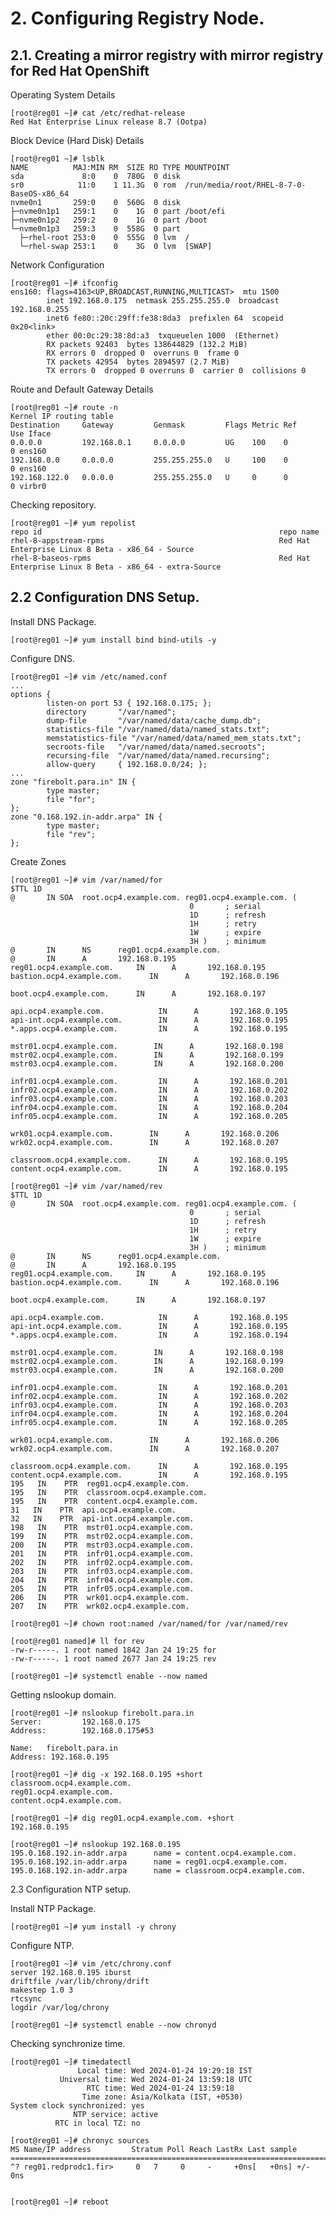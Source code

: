 # 2. Configuring Registry Node.

## 2.1. Creating a mirror registry with mirror registry for Red Hat OpenShift

Operating System Details

    [root@reg01 ~]# cat /etc/redhat-release
    Red Hat Enterprise Linux release 8.7 (Ootpa)

Block Device (Hard Disk) Details

    [root@reg01 ~]# lsblk
    NAME          MAJ:MIN RM  SIZE RO TYPE MOUNTPOINT
    sda             8:0    0  780G  0 disk 
    sr0            11:0    1 11.3G  0 rom  /run/media/root/RHEL-8-7-0-BaseOS-x86_64
    nvme0n1       259:0    0  560G  0 disk 
    ├─nvme0n1p1   259:1    0    1G  0 part /boot/efi
    ├─nvme0n1p2   259:2    0    1G  0 part /boot
    └─nvme0n1p3   259:3    0  558G  0 part 
      ├─rhel-root 253:0    0  555G  0 lvm  /
      └─rhel-swap 253:1    0    3G  0 lvm  [SWAP]

Network Configuration

    [root@reg01 ~]# ifconfig 
    ens160: flags=4163<UP,BROADCAST,RUNNING,MULTICAST>  mtu 1500
            inet 192.168.0.175  netmask 255.255.255.0  broadcast 192.168.0.255
            inet6 fe80::20c:29ff:fe38:8da3  prefixlen 64  scopeid 0x20<link>
            ether 00:0c:29:38:8d:a3  txqueuelen 1000  (Ethernet)
            RX packets 92403  bytes 138644829 (132.2 MiB)
            RX errors 0  dropped 0  overruns 0  frame 0
            TX packets 42954  bytes 2894597 (2.7 MiB)
            TX errors 0  dropped 0 overruns 0  carrier 0  collisions 0

Route and Default Gateway Details

    [root@reg01 ~]# route -n 
    Kernel IP routing table
    Destination     Gateway         Genmask         Flags Metric Ref    Use Iface
    0.0.0.0         192.168.0.1     0.0.0.0         UG    100    0        0 ens160
    192.168.0.0     0.0.0.0         255.255.255.0   U     100    0        0 ens160
    192.168.122.0   0.0.0.0         255.255.255.0   U     0      0        0 virbr0


Checking repository. 

    [root@reg01 ~]# yum repolist 
    repo id                                                     repo name
    rhel-8-appstream-rpms                                       Red Hat Enterprise Linux 8 Beta - x86_64 - Source
    rhel-8-baseos-rpms                                          Red Hat Enterprise Linux 8 Beta - x86_64 - extra-Source
    

## 2.2 Configuration DNS Setup.

Install DNS Package. 

    [root@reg01 ~]# yum install bind bind-utils -y 

Configure DNS. 

    [root@reg01 ~]# vim /etc/named.conf 
    ...
    options {
            listen-on port 53 { 192.168.0.175; };
            directory       "/var/named";
            dump-file       "/var/named/data/cache_dump.db";
            statistics-file "/var/named/data/named_stats.txt";
            memstatistics-file "/var/named/data/named_mem_stats.txt";
            secroots-file   "/var/named/data/named.secroots";
            recursing-file  "/var/named/data/named.recursing";
            allow-query     { 192.168.0.0/24; };
    ...
    zone "firebolt.para.in" IN {
            type master;
            file "for";
    };
    zone "0.168.192.in-addr.arpa" IN {
            type master;
            file "rev";
    };
    
Create Zones 

    [root@reg01 ~]# vim /var/named/for
    $TTL 1D
    @       IN SOA  root.ocp4.example.com. reg01.ocp4.example.com. (
                                            0       ; serial
                                            1D      ; refresh
                                            1H      ; retry
                                            1W      ; expire
                                            3H )    ; minimum
    @       IN      NS      reg01.ocp4.example.com.
    @       IN      A       192.168.0.195
    reg01.ocp4.example.com.     IN      A       192.168.0.195
    bastion.ocp4.example.com.      IN      A       192.168.0.196
    
    boot.ocp4.example.com.      IN      A       192.168.0.197
    
    api.ocp4.example.com.            IN      A       192.168.0.195
    api-int.ocp4.example.com.        IN      A       192.168.0.195
    *.apps.ocp4.example.com.         IN      A       192.168.0.195
    
    mstr01.ocp4.example.com.        IN      A       192.168.0.198
    mstr02.ocp4.example.com.        IN      A       192.168.0.199
    mstr03.ocp4.example.com.        IN      A       192.168.0.200
    
    infr01.ocp4.example.com.         IN      A       192.168.0.201
    infr02.ocp4.example.com.         IN      A       192.168.0.202
    infr03.ocp4.example.com.         IN      A       192.168.0.203
    infr04.ocp4.example.com.         IN      A       192.168.0.204
    infr05.ocp4.example.com.         IN      A       192.168.0.205
    
    wrk01.ocp4.example.com.        IN      A       192.168.0.206
    wrk02.ocp4.example.com.        IN      A       192.168.0.207
    
    classroom.ocp4.example.com.      IN      A       192.168.0.195
    content.ocp4.example.com.        IN      A       192.168.0.195

    [root@reg01 ~]# vim /var/named/rev 
    $TTL 1D
    @       IN SOA  root.ocp4.example.com. reg01.ocp4.example.com. (
                                            0       ; serial
                                            1D      ; refresh
                                            1H      ; retry
                                            1W      ; expire
                                            3H )    ; minimum
    @       IN      NS      reg01.ocp4.example.com.
    @       IN      A       192.168.0.195
    reg01.ocp4.example.com.     IN      A       192.168.0.195
    bastion.ocp4.example.com.      IN      A       192.168.0.196
    
    boot.ocp4.example.com.      IN      A       192.168.0.197
    
    api.ocp4.example.com.            IN      A       192.168.0.195
    api-int.ocp4.example.com.        IN      A       192.168.0.195
    *.apps.ocp4.example.com.         IN      A       192.168.0.194
    
    mstr01.ocp4.example.com.        IN      A       192.168.0.198
    mstr02.ocp4.example.com.        IN      A       192.168.0.199
    mstr03.ocp4.example.com.        IN      A       192.168.0.200
    
    infr01.ocp4.example.com.         IN      A       192.168.0.201
    infr02.ocp4.example.com.         IN      A       192.168.0.202
    infr03.ocp4.example.com.         IN      A       192.168.0.203
    infr04.ocp4.example.com.         IN      A       192.168.0.204
    infr05.ocp4.example.com.         IN      A       192.168.0.205
    
    wrk01.ocp4.example.com.        IN      A       192.168.0.206
    wrk02.ocp4.example.com.        IN      A       192.168.0.207
    
    classroom.ocp4.example.com.      IN      A       192.168.0.195
    content.ocp4.example.com.        IN      A       192.168.0.195
    195   IN    PTR  reg01.ocp4.example.com.
    195   IN    PTR  classroom.ocp4.example.com.
    195   IN    PTR  content.ocp4.example.com.
    31   IN    PTR  api.ocp4.example.com.
    32   IN    PTR  api-int.ocp4.example.com.
    198   IN    PTR  mstr01.ocp4.example.com.
    199   IN    PTR  mstr02.ocp4.example.com.
    200   IN    PTR  mstr03.ocp4.example.com.
    201   IN    PTR  infr01.ocp4.example.com.
    202   IN    PTR  infr02.ocp4.example.com.
    203   IN    PTR  infr03.ocp4.example.com.
    204   IN    PTR  infr04.ocp4.example.com.
    205   IN    PTR  infr05.ocp4.example.com.
    206   IN    PTR  wrk01.ocp4.example.com.
    207   IN    PTR  wrk02.ocp4.example.com.

    [root@reg01 ~]# chown root:named /var/named/for /var/named/rev

    [root@reg01 named]# ll for rev
    -rw-r-----. 1 root named 1842 Jan 24 19:25 for
    -rw-r-----. 1 root named 2677 Jan 24 19:25 rev
    
    [root@reg01 ~]# systemctl enable --now named 
   
Getting nslookup domain.

    [root@reg01 ~]# nslookup firebolt.para.in
    Server:         192.168.0.175
    Address:        192.168.0.175#53
    
    Name:   firebolt.para.in
    Address: 192.168.0.195

    [root@reg01 ~]# dig -x 192.168.0.195 +short
    classroom.ocp4.example.com.
    reg01.ocp4.example.com.
    content.ocp4.example.com.

    [root@reg01 ~]# dig reg01.ocp4.example.com. +short
    192.168.0.195

    [root@reg01 ~]# nslookup 192.168.0.195
    195.0.168.192.in-addr.arpa      name = content.ocp4.example.com.
    195.0.168.192.in-addr.arpa      name = reg01.ocp4.example.com.
    195.0.168.192.in-addr.arpa      name = classroom.ocp4.example.com.
    
2.3 Configuration NTP setup. 

Install NTP Package. 

    [root@reg01 ~]# yum install -y chrony

Configure NTP. 

    [root@reg01 ~]# vim /etc/chrony.conf 
    server 192.168.0.195 iburst
    driftfile /var/lib/chrony/drift
    makestep 1.0 3
    rtcsync
    logdir /var/log/chrony

    [root@reg01 ~]# systemctl enable --now chronyd
   
Checking synchronize time.

    [root@reg01 ~]# timedatectl 
                   Local time: Wed 2024-01-24 19:29:18 IST
               Universal time: Wed 2024-01-24 13:59:18 UTC
                     RTC time: Wed 2024-01-24 13:59:18
                    Time zone: Asia/Kolkata (IST, +0530)
    System clock synchronized: yes
                  NTP service: active
              RTC in local TZ: no
    
    [root@reg01 ~]# chronyc sources
    MS Name/IP address         Stratum Poll Reach LastRx Last sample
    ===============================================================================
    ^? reg01.redprodc1.fir>     0   7     0     -     +0ns[   +0ns] +/-    0ns


    [root@reg01 ~]# reboot



